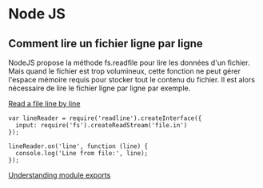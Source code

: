 # Node JS


## Comment lire un fichier ligne par ligne

NodeJS propose la méthode fs.readfile pour lire les données d'un fichier.
Mais quand le fichier est trop volumineux, cette fonction ne peut gérer l'espace mémoire requis pour
stocker tout le contenu du fichier.
Il est alors nécessaire de lire le fichier ligne par ligne par exemple.

[Read a file line by line](https://stackoverflow.com/questions/6156501/read-a-file-one-line-at-a-time-in-node-js)

```
var lineReader = require('readline').createInterface({
  input: require('fs').createReadStream('file.in')
});

lineReader.on('line', function (line) {
  console.log('Line from file:', line);
});
```

[Understanding module exports](https://www.sitepoint.com/understanding-module-exports-exports-node-js/)
